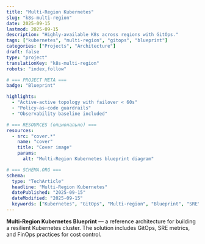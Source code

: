 ```yaml
---
title: "Multi-Region Kubernetes"
slug: "k8s-multi-region"
date: 2025-09-15
lastmod: 2025-09-15
description: "Highly-available K8s across regions with GitOps."
tags: ["kubernetes", "multi-region", "gitops", "blueprint"]
categories: ["Projects", "Architecture"]
draft: false
type: "project"
translationKey: "k8s-multi-region"
robots: "index,follow"

# === PROJECT META ===
badge: "Blueprint"

highlights:
  - "Active-active topology with failover < 60s"
  - "Policy-as-code guardrails"
  - "Observability baseline included"

# === RESOURCES (опционально) ===
resources:
  - src: "cover.*"
    name: "cover"
    title: "Cover image"
    params:
      alt: "Multi-Region Kubernetes blueprint diagram"

# === SCHEMA.ORG ===
schema:
  type: "TechArticle"
  headline: "Multi-Region Kubernetes"
  datePublished: "2025-09-15"
  dateModified: "2025-09-15"
  keywords: ["Kubernetes", "GitOps", "Multi-region", "Blueprint", "SRE", "FinOps"]
---
```


**Multi-Region Kubernetes Blueprint** — a reference architecture for building a resilient Kubernetes cluster.
The solution includes GitOps, SRE metrics, and FinOps practices for cost control.
